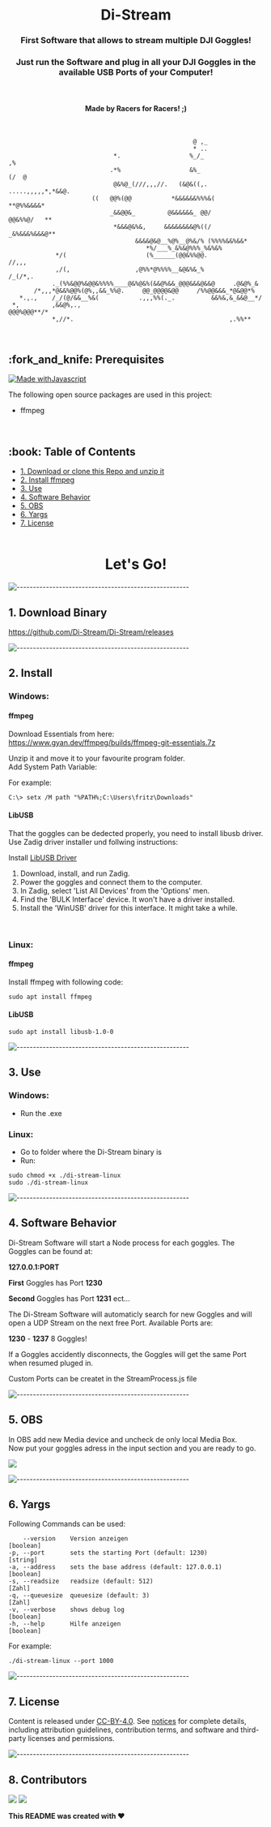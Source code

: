 <h1 align="center"> Di-Stream </h1>
<h3 align="center"> First Software that allows to stream multiple DJI Goggles! </h3>  
<h3 align="center"> Just run the Software and plug in all your DJI Goggles in the available USB Ports of your Computer! </h3> 
<br>
<h4 align="center"> Made by Racers for Racers! ;) </h4> 

<br>

                                                       @ ,_                          
                                                       * ..                          
                                 *.                   %_/_                        ,% 
                                .*%                   &%_                  (/  @     
                                 @&%@_(///,,,//.   (&@&((,.  .....,,,,,*,*&&@.       
                           ((   @@%(@@           *&&&&&&%%%&(          **@%%&&&&*    
                                _&&@@&_         @&&&&&&_ @@/             @@&%%@/   **
                                 *&&&@&%&,     &&&&&&&&@%((/      _&%&&&%&&&@**      
                                       &&&&@&@__%@%__@%&/% (%%%%&&%&&*               
                                          *%/___%_&%&@%%%_%&%&%                      
                 */(                      (%______(@@&%%@@.                //,,,     
                 ,/(,                  ,@%%*@%%%%__&@&%&_%            /_(/*,.        
                ._(%%&@@%&@@&%%%%____@&%@&%(&&@%&&_@@@&&&@&&@     .@&@%_&            
           /*,,,*@&&%@@%(@%,,&&_%%@.     @@_@@@@&@@     /%%@@&&&_*@&@@*%            
       *.,.,    /_/(@/&&__%&(           .,,,%%(._.          &&%&,&_&&@__*/         
     *,         ,&&@%,.,                                        @@@%@@@**/*         
                *,//*.                                           ,.%%**             


<br>


<!-- PREREQUISITES -->
<h2 id="prerequisites"> :fork_and_knife: Prerequisites</h2>

[![Made withJavascript](https://img.shields.io/badge/made%20with%20-Javscript-orange)](https://jupyter.org/try)


The following open source packages are used in this project:
* ffmpeg


<br>

<!-- TABLE OF CONTENTS -->
<h2 id="table-of-contents"> :book: Table of Contents</h2>

- [1. Download or clone this Repo and unzip it](#1-download-or-clone-this-repo-and-unzip-it)
- [2. Install ffmpeg](#2-install-ffmpeg)
- [3. Use](#3-use)
- [4. Software Behavior](#4-software-behavior)
- [5. OBS](#5-obs)
- [6. Yargs](#6-yargs)
- [7. License](#7-license)
  <br>
  <br>
<h1 align="center"> Let's Go!  </h1>

![-----------------------------------------------------](./assets/rainbow.png)


## 1. Download Binary 

https://github.com/Di-Stream/Di-Stream/releases



![-----------------------------------------------------](./assets/rainbow.png)

## 2. Install


### Windows:
#### ffmpeg
Download Essentials from here:  
https://www.gyan.dev/ffmpeg/builds/ffmpeg-git-essentials.7z

Unzip it and move it to your favourite program folder.  
Add System Path Variable:

For example:

   ```
   C:\> setx /M path "%PATH%;C:\Users\fritz\Downloads"
   ```
   
#### LibUSB
That the goggles can be dedected properly, you need to install libusb driver.  
Use Zadig driver installer und follwing instructions:  

Install [LibUSB Driver](https://zadig.akeo.ie/)   

1. Download, install, and run Zadig.  
2. Power the goggles and connect them to the computer.  
3. In Zadig, select 'List All Devices' from the 'Options' men.  
4. Find the 'BULK Interface' device. It won't have a driver installed.  
5. Install the 'WinUSB' driver for this interface. It might take a while.  

<br>


### Linux:
#### ffmpeg
Install ffmpeg with following code:
   ```
   sudo apt install ffmpeg
   ```

#### LibUSB
   ```
   sudo apt install libusb-1.0-0
   ```

![-----------------------------------------------------](./assets/rainbow.png)
## 3. Use

### Windows:
* Run the .exe

### Linux:
* Go to folder where the Di-Stream binary is
* Run:
```
sudo chmod +x ./di-stream-linux
sudo ./di-stream-linux
```


![-----------------------------------------------------](./assets/rainbow.png)


## 4. Software Behavior
Di-Stream Software will start a Node process for each goggles. The Goggles can be found at:

**127.0.0.1:PORT**

**First** Goggles has Port **1230**

**Second** Goggles has Port **1231** ect...

The Di-Stream Software will automaticly search for new Goggles and will open a UDP Stream on  the next free Port.
Available Ports are:

**1230** - **1237** 8 Goggles!

If a Goggles accidently disconnects, the Goggles will get the same Port when resumed pluged in.

Custom Ports can be createt in the StreamProcess.js file

![-----------------------------------------------------](./assets/rainbow.png)

## 5. OBS

In OBS add new Media device and uncheck de only local Media Box.  
Now put your goggles adress in the input section and you are ready to go.

![](https://github.com/Di-Stream/Di-Stream/blob/main/assets/obs_example.png)






![-----------------------------------------------------](./assets/rainbow.png)

## 6. Yargs

Following Commands can be used:
   ```
       --version    Version anzeigen                                     [boolean]
  -p, --port       sets the starting Port (default: 1230)               [string]
  -a, --address    sets the base address (default: 127.0.0.1)           [boolean]
  -s, --readsize   readsize (default: 512)                              [Zahl]
  -q, --queuesize  queuesize (default: 3)                               [Zahl]
  -v, --verbose    shows debug log                                      [boolean]
  -h, --help       Hilfe anzeigen                                       [boolean]
  
   ```
For example:
   ```
   ./di-stream-linux --port 1000
   ```

![-----------------------------------------------------](./assets/rainbow.png)

## 7. License

Content is released under [CC-BY-4.0](https://creativecommons.org/licenses/by/4.0/). See [notices](notices.md) for complete details, including attribution guidelines, contribution terms, and software and third-party licenses and permissions.

![-----------------------------------------------------](./assets/rainbow.png)


## 8. Contributors


[![](https://github.com/bischoffjeremy.png?size=50)](https://github.com/bischoffjeremy)
[![](https://github.com/neilschuerch.png?size=50)](https://github.com/neilschuerch)


**This README was created with ❤**
